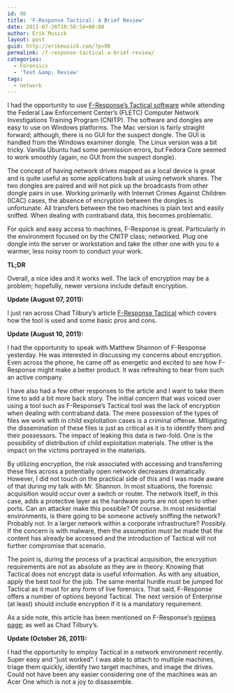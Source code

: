 ```yaml
---
id: 98
title: 'F-Response Tactical: A Brief Review'
date: 2011-07-26T10:50:54+00:00
author: Erik Musick
layout: post
guid: http://erikmusick.com/?p=98
permalink: /f-response-tactical-a-brief-review/
categories:
  - Forensics
  - 'Test &amp; Review'
tags:
  - network
---
```

I had the opportunity to use [F-Response&#8217;s Tactical software](http://www.f-response.com/index.php?option=com_content&view=article&id=199&Itemid=82 "F-Response homepage for Tactical") while attending the Federal Law Enforcement Center&#8217;s (FLETC) Computer Network Investigations Training Program (CNITP). The software and dongles are easy to use on Windows platforms. The Mac version is fairly straight forward; although, there is no GUI for the suspect dongle. The GUI is handled from the Windows examiner dongle. The Linux version was a bit tricky. Vanilla Ubuntu had some permission errors, but Fedora Core seemed to work smoothly (again, no GUI from the suspect dongle).

The concept of having network drives mapped as a local device is great and is quite useful as some applications balk at using network shares. The two dongles are paired and will not pick up the broadcasts from other dongle pairs in use. Working primarily with Internet Crimes Against Children (ICAC) cases, the absence of encryption between the dongles is unfortunate. All transfers between the two machines is plain text and easily sniffed. When dealing with contraband data, this becomes problematic.

For quick and easy access to machines, F-Response is great. Particularly in the environment focused on by the CNITP class; networked. Plug one dongle into the server or workstation and take the other one with you to a warmer, less noisy room to conduct your work.

**TL;DR**

Overall, a nice idea and it works well. The lack of encryption may be a problem; hopefully, newer versions include default encryption.

**Update (August 07, 2011):**

I just ran across Chad Tilbury&#8217;s article [F-Response Tactical](http://forensicmethods.com/f-response "Review of F-Response Tactical by Chad Tilbury") which covers how the tool is used and some basic pros and cons.

**Update (August 10, 2011):**

I had the opportunity to speak with Matthew Shannon of F-Response yesterday. He was interested in discussing my concerns about encryption. Even across the phone, he came off as energetic and excited to see how F-Response might make a better product. It was refreshing to hear from such an active company.

I have also had a few other responses to the article and I want to take them time to add a bit more back story. The initial concern that was voiced over using a tool such as F-Response&#8217;s Tactical tool was the lack of encryption when dealing with contraband data. The mere possession of the types of files we work with in child exploitation cases is a criminal offense. Mitigating the dissemination of these files is just as critical as it is to identify them and their possessors. The impact of leaking this data is two-fold. One is the possibility of distribution of child exploitation materials. The other is the impact on the victims portrayed in the materials.

By utilizing encryption, the risk associated with accessing and transferring these files across a potentially open network decreases dramatically. However, I did not touch on the practical side of this and I was made aware of that during my talk with Mr. Shannon. In most situations, the forensic acquisition would occur over a switch or router. The network itself, in this case, adds a protective layer as the hardware ports are not open to other ports. Can an attacker make this possible? Of course. In most residential environments, is there going to be someone actively sniffing the network? Probably not. In a larger network within a corporate infrastructure? Possibly. If the concern is with malware, then the assumption must be made that the content has already be accessed and the introduction of Tactical will not further compromise that scenario.

The point is, during the process of a practical acquisition, the encryption requirements are not as absolute as they are in theory. Knowing that Tactical does not encrypt data is useful information. As with any situation, apply the best tool for the job. The same mental hurdle must be jumped for Tactical as it must for any form of live forensics. That said, F-Response offers a number of options beyond Tactical. The next version of Enterprise (at least) should include encryption if it is a mandatory requirement.

As a side note, this article has been mentioned on F-Response&#8217;s [reviews page](http://www.f-response.com/index.php?option=com_content&view=article&id=306:new-tactical-reviews-&catid=34:blog-posts "F-Response's review page for Tactical"); as well as Chad Tilbury&#8217;s.

**Update (October 26, 2011):**

I had the opportunity to employ Tactical in a network environment recently. Super easy and &#8220;just worked&#8221;. I was able to attach to multiple machines, triage them quickly, identify two target machines, and image the drives. Could not have been any easier considering one of the machines was an Acer One which is not a joy to disassemble.